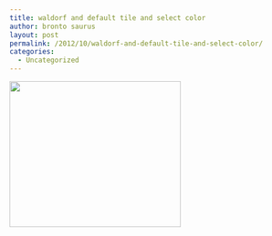 ```yaml
---
title: waldorf and default tile and select color
author: bronto saurus
layout: post
permalink: /2012/10/waldorf-and-default-tile-and-select-color/
categories:
  - Uncategorized
---
```

[<img src="http://brontosaurusrex.69.mu/wp-content/uploads/2012/10/2012-10-28-1351455376_773x662_scrot-300x256.png" alt="" title="2012-10-28--1351455376_773x662_scrot" width="300" height="256" class="aligncenter size-medium wp-image-2397" />][1]

 [1]: http://brontosaurusrex.69.mu/wp-content/uploads/2012/10/2012-10-28-1351455376_773x662_scrot.png